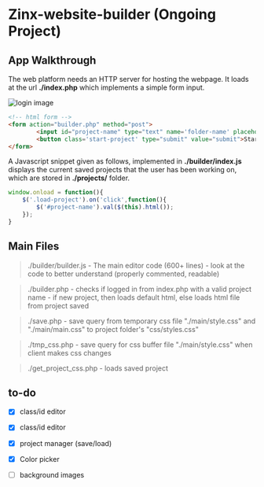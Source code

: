 # Zinx-website-builder (Ongoing Project)
##  App Walkthrough
The web platform needs an HTTP server for hosting the webpage. It loads at the url **./index.php** which implements a simple form input.

![login image](https://github.com/OrionMonk/zinx-website-builder/blob/master/image_files/loginimage.png)

```html
<!-- html form -->
<form action="builder.php" method="post">
		<input id="project-name" type="text" name='folder-name' placeholder="Project Name"/>
		<button class='start-project' type="submit" value="submit">Start Project</button>
</form>
```
A Javascript snippet given as follows, implemented in **./builder/index.js** displays the current saved projects that the user has been working on, which are stored in **./projects/** folder.
```javascript
window.onload = function(){
    $('.load-project').on('click',function(){
        $('#project-name').val($(this).html());
    });
}
```

## Main Files

> ./builder/builder.js - The main editor code (600+ lines) - look at the code to better understand (properly commented, readable)

> ./builder.php - checks if logged in from index.php with a valid project name - if new project, then loads default html, else loads html file from project saved

> ./save.php - save query from temporary css file "./main/style.css" and "./main/main.css" to project folder's "css/styles.css"

> ./tmp_css.php - save query for css buffer file "./main/style.css" when client makes css changes

> ./get_project_css.php - loads saved project

## to-do
 - [x] class/id editor

 - [x] class/id editor 

 - [x] project manager (save/load)

 - [x] Color picker

 - [ ] background images
